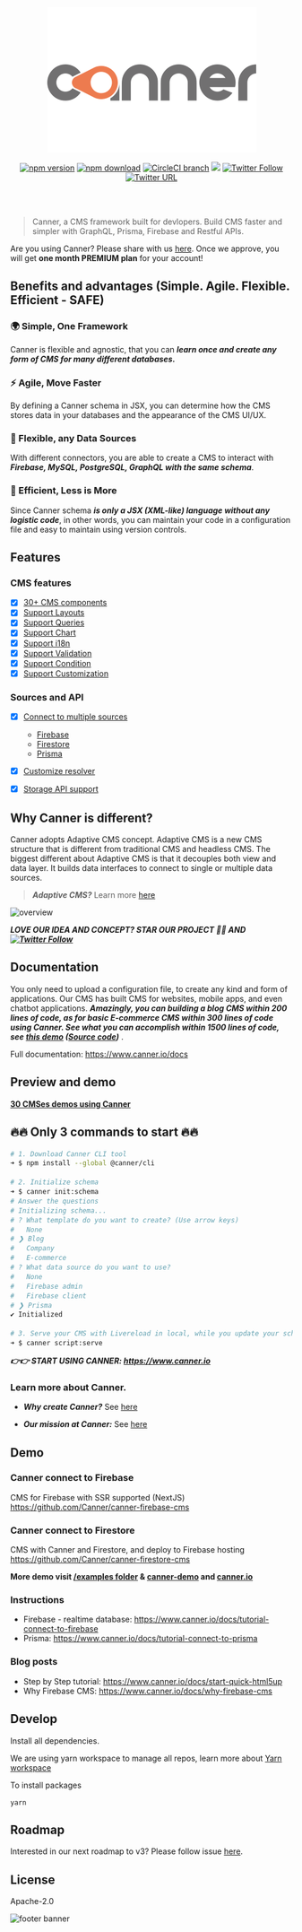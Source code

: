 <p align="center">
  <a href="#"><img src="./docs/logo-word.png" /></a>
</p>

<div align="center">

[![npm version](https://badge.fury.io/js/canner.svg)](https://badge.fury.io/js/canner)
[![npm download](https://img.shields.io/npm/dm/@canner/cli.svg)](https://www.npmjs.com/package/@canner/cli)
[![CircleCI branch](https://img.shields.io/circleci/project/github/Canner/canner/master.svg)](https://circleci.com/gh/Canner/canner)
[![](https://img.shields.io/gitter/room/nwjs/nw.js.svg)](https://gitter.im/Canner/CannerCMS?utm_source=share-link&utm_medium=link&utm_campaign=share-link)
[![Twitter Follow](https://img.shields.io/twitter/follow/cannerIO.svg?style=social&label=Follow)](https://twitter.com/cannerIO)
[![Twitter URL](https://img.shields.io/twitter/url/http/shields.io.svg?style=social)](https://twitter.com/intent/tweet?text=Canner%2C%20an%20agile%20Content%20Management%20System%20for%20APIs%20and%20Clouds.%20Build%20CMS%20faster%20and%20simpler%20with%20GraphQL%2C%20Prisma%2C%20Firebase%20and%20Restful%20APIs.%20%F0%9F%91%89https%3A%2F%2Fgithub.com%2FCanner%2Fcanner)

</div>

<br/><br/>
> Canner, a CMS framework built for devlopers. Build CMS faster and simpler with GraphQL, Prisma, Firebase and Restful APIs.

Are you using Canner? Please share with us [here](https://github.com/Canner/canner/issues/133). Once we approve, you will get **one month PREMIUM plan** for your account!

## Benefits and advantages (Simple. Agile. Flexible. Efficient - SAFE)

### 🌍 Simple, One Framework

Canner is flexible and agnostic, that you can ***learn once and create any form of CMS for many different databases.***

### ⚡️ Agile, Move Faster

By defining a Canner schema in JSX, you can determine how the CMS stores data in your databases and the appearance of the CMS UI/UX.

### 💪 Flexible, any Data Sources

With different connectors, you are able to create a CMS to interact with ***Firebase, MySQL, PostgreSQL, GraphQL with the same schema***.

### 💸 Efficient, Less is More

Since Canner schema ***is only a JSX (XML-like) language without any logistic code***, in other words, you can maintain your code in a configuration file and easy to maintain using version controls.

## Features

### CMS features

- [x] [30+ CMS components](https://www.canner.io/component)
- [x] [Support Layouts](https://www.canner.io/docs/schema-layout-tags)
- [x] [Support Queries](https://www.canner.io/docs/schema-toolbar-tags)
- [x] [Support Chart](https://www.canner.io/docs/schema-page-tags)
- [x] [Support i18n](https://www.canner.io/docs/guides-internationalization)
- [x] [Support Validation](https://www.canner.io/docs/guides-validation)
- [x] [Support Condition](https://www.canner.io/docs/guides-condition-fields)
- [x] [Support Customization](https://www.canner.io/docs/guides-customized-component)

### Sources and API

- [x] [Connect to multiple sources](https://www.canner.io/docs/credential-intro)
  * [Firebase](https://www.canner.io/docs/credential-firebase)
  * [Firestore](https://www.canner.io/docs/credential-firestore)
  * [Prisma](https://www.canner.io/docs/credential-prisma)
- [x] [Customize resolver](https://www.canner.io/docs/guides-resolver)
- [x] [Storage API support](https://www.canner.io/docs/guides-storage)


## Why Canner is different?

Canner adopts Adaptive CMS concept. Adaptive CMS is a new CMS structure that is different from traditional CMS and headless CMS. The biggest different about Adaptive CMS is that it decouples both view and data layer. It builds data interfaces to connect to single or multiple data sources.

> ***Adaptive CMS?*** Learn more [here](https://www.canner.io/docs/why-adaptive-cms)

![overview](http://www.canner.io/docs/assets/revolution.png)

***LOVE OUR IDEA AND CONCEPT? STAR OUR PROJECT 🌟🌟 AND [![Twitter Follow](https://img.shields.io/twitter/follow/cannerIO.svg?style=social&label=Follow)](https://twitter.com/cannerIO)***

## Documentation

You only need to upload a configuration file, to create any kind and form of applications. Our CMS has built CMS for websites, mobile apps, and even chatbot applications. ***Amazingly, you can building a blog CMS within 200 lines of code, as for basic E-commerce CMS within 300 lines of code using Canner. See what you can accomplish within 1500 lines of code, see [this demo](https://www.canner.io/demo) ([Source code](https://github.com/Canner/canner/tree/canary/docs/schema))*** .

Full documentation: https://www.canner.io/docs

## Preview and demo

<b><a href="https://cms30.canner.io">30 CMSes demos using Canner</a></b>

## 🔥🔥 Only 3 commands to start 🔥🔥

```sh
# 1. Download Canner CLI tool
➜ $ npm install --global @canner/cli

# 2. Initialize schema
➜ $ canner init:schema
# Answer the questions
# Initializing schema...
# ? What template do you want to create? (Use arrow keys)
#   None
# ❯ Blog
#   Company
#   E-commerce
# ? What data source do you want to use?
#   None
#   Firebase admin
#   Firebase client
# ❯ Prisma
✔ Initialized

# 3. Serve your CMS with Livereload in local, while you update your schema the dev server will automatically reload open http://localhost:9090
➜ $ canner script:serve
```

***👉👉 START USING CANNER: https://www.canner.io***

### Learn more about Canner.

* ***Why create Canner?*** See [here](https://www.canner.io/docs/why-canner)

* ***Our mission at Canner:*** See [here](https://www.canner.io/docs/why-mission.html)


## Demo

### Canner connect to Firebase

CMS for Firebase with SSR supported (NextJS) https://github.com/Canner/canner-firebase-cms

### Canner connect to Firestore

CMS with Canner and Firestore, and deploy to Firebase hosting https://github.com/Canner/canner-firestore-cms


**More demo visit [/examples folder](./examples) & [canner-demo](https://github.com/Canner/canner-demo) and  [canner.io](https://www.canner.io/)**

### Instructions
- Firebase - realtime database: https://www.canner.io/docs/tutorial-connect-to-firebase
- Prisma: https://www.canner.io/docs/tutorial-connect-to-prisma

### Blog posts

- Step by Step tutorial: https://www.canner.io/docs/start-quick-html5up
- Why Firebase CMS: https://www.canner.io/docs/why-firebase-cms

## Develop

Install all dependencies.

We are using yarn workspace to manage all repos, learn more about [Yarn workspace](https://yarnpkg.com/blog/2017/08/02/introducing-workspaces/)

To install packages

```
yarn
```

## Roadmap

Interested in our next roadmap to v3? Please follow issue [here](https://github.com/Canner/canner/issues/123).


## License

Apache-2.0

![footer banner](https://user-images.githubusercontent.com/26116324/37811196-a437d930-2e93-11e8-97d8-0653ace2a46d.png)
